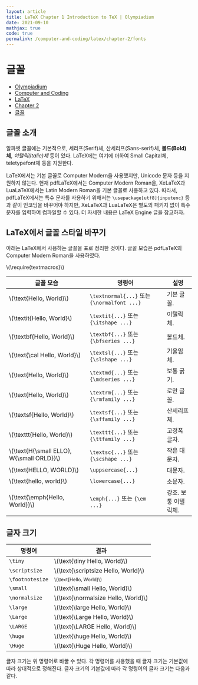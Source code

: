 ```yaml
---
layout: article
title: LaTeX Chapter 1 Introduction to TeX | Olympiadium
date: 2021-09-10
mathjax: true
code: true
permalink: /computer-and-coding/latex/chapter-2/fonts
---
```

# 글꼴
<ul class="breadcrumb">
	<li><a href="{{ site.url }}">Olympiadium</a></li> 
	<li><a href="{{ site.url }}computer-and-coding/">Computer and Coding</a></li> 
	<li><a href="{{ site.url }}computer-and-coding/latex/">LaTeX</a></li>
	<li><a href="{{ site.url }}computer-and-coding/latex/chapter-2/">Chapter 2</a></li>
	<li><a href="{{ site.url }}computer-and-coding/latex/chapter-2/fonts/">글꼴</a></li>
</ul>

## 글꼴 소개
알파벳 글꼴에는 기본적으로, 세리프(Serif)체, 산세리프(Sans-serif)체, <b>볼드(Bold)체</b>, <i>이탤릭(Italic)체</i> 등이 있다. LaTeX에는 여기에 더하여 Small Capital체, teletypefont체 등을 지원한다.

LaTeX에서는 기본 글꼴로 Computer Modern을 사용했지만, Unicode 문자 등을 지원하지 않는다. 현재 pdfLaTeX에서는 Computer Modern Roman을, XeLaTeX과 LuaLaTeX에서는 Latin Modern Roman을 기본 글꼴로 사용하고 있다. 따라서, pdfLaTeX에서는 특수 문자를 사용하기 위해서는 <code class="lang-latex">\usepackage[utf8]{inputenc}</code> 등과 같이 인코딩을 바꾸어야 하지만, XeLaTeX과 LuaLaTeX은 별도의 패키지 없이 특수 문자를 입력하여 컴파일할 수 있다. 더 자세한 내용은 LaTeX Engine 글을 참고하자.

## LaTeX에서 글꼴 스타일 바꾸기
아래는 LaTeX에서 사용하는 글꼴을 표로 정리한 것이다. 글꼴 모습은 pdfLaTeX의 Computer Modern Roman을 사용하였다.
<p>\(\require{textmacros}\)</p>
<table>
<thead>
<tr>
<th>글꼴 모습</th>
<th>명령어</th>
<th>설명</th>
</tr>
</thead>
<tbody>
<tr>
<td>\(\text{Hello, World}\)</td>
<td><code class="lang-latex">\textnormal{...}</code> 또는 <code class="lang-latex">{\normalfont ...}</code></td>
<td>기본 글꼴.</td>
</tr>
<tr>
<td>\(\textit{Hello, World}\)</td>
<td><code class="lang-latex">\textit{...}</code> 또는 <code class="lang-latex">{\itshape ...}</code></td>
<td>이탤릭체.</td>
</tr>
<tr>
<td>\(\textbf{Hello, World}\)</td>
<td><code class="lang-latex">\textbf{...}</code> 또는 <code class="lang-latex">{\bfseries ...}</code></td>
<td>볼드체.</td>
</tr>
<tr>
<td>\(\text{\cal Hello, World}\)</td>
<td><code class="lang-latex">\textsl{...}</code> 또는 <code class="lang-latex">{\slshape ...}</code></td>
<td>기울임체.</td>
</tr>
<tr>
<td>\(\text{Hello, World}\)</td>
<td><code class="lang-latex">\textmd{...}</code> 또는 <code class="lang-latex">{\mdseries ...}</code></td>
<td>보통 굵기.</td>
</tr>
<tr>
<td>\(\text{Hello, World}\)</td>
<td><code class="lang-latex">\textrm{...}</code> 또는 <code class="lang-latex">{\rmfamily ...}</code></td>
<td>로만 글꼴.</td>
</tr>
<tr>
<td>\(\textsf{Hello, World}\)</td>
<td><code class="lang-latex">\textsf{...}</code> 또는 <code class="lang-latex">{\sffamily ...}</code></td>
<td>산세리프체.</td>
</tr>
<tr>
<td>\(\texttt{Hello, World}\)</td>
<td><code class="lang-latex">\texttt{...}</code> 또는 <code class="lang-latex">{\ttfamily ...}</code></td>
<td>고정폭 글자.</td>
</tr>
<tr>
<td>\(\text{H{\small ELLO}, W{\small ORLD}}\)</td>
<td><code class="lang-latex">\textsc{...}</code> 또는 <code class="lang-latex">{\scshape ...}</code></td>
<td>작은 대문자.</td>
</tr>
<tr>
<td>\(\text{HELLO, WORLD}\)</td>
<td><code class="lang-latex">\uppsercase{...}</code></td>
<td>대문자.</td>
</tr>
<tr>
<td>\(\text{hello, world}\)</td>
<td><code class="lang-latex">\lowercase{...}</code></td>
<td>소문자.</td>
</tr>
<tr>
<td>\(\text{\emph{Hello, World}}\)</td>
<td><code class="lang-latex">\emph{...}</code> 또는 <code class="lang-latex">{\em ...}</code></td>
<td>강조. 보통 이탤릭체.</td>
</tr>
</tbody>
</table>

## 글자 크기

<table>
<thead>
<tr>
<th>명령어</th>
<th>결과</th>
</tr>
</thead>
<tbody>
<tr>
<td><code class="lang-latex">\tiny</code>
</td>
<td>\(\text{\tiny Hello, World}\)</td></tr>
<tr>
<td><code class="lang-latex">\scriptsize</code>
</td>
<td>\(\text{\scriptsize Hello, World}\)</td></tr>
<tr>
<td><code class="lang-latex">\footnotesize</code>
</td>
<td><span style="font-size: 80%;">\(\text{Hello, World}\)</span></td></tr>
<tr>
<td><code class="lang-latex">\small</code>
</td>
<td>\(\text{\small Hello, World}\)</td></tr>
<tr>
<td><code class="lang-latex">\normalsize</code>
</td>
<td>\(\text{\normalsize Hello, World}\)</td></tr>
<tr>
<td><code class="lang-latex">\large</code>
</td>
<td>\(\text{\large Hello, World}\)</td></tr>
<tr>
<td><code class="lang-latex">\Large</code>
</td>
<td>\(\text{\Large Hello, World}\)</td></tr>
<tr>
<td><code class="lang-latex">\LARGE</code>
</td>
<td>\(\text{\LARGE Hello, World}\)</td></tr>
<tr>
<td><code class="lang-latex">\huge</code>
</td>
<td>\(\text{\huge Hello, World}\)</td></tr>
<tr>
<td><code class="lang-latex">\Huge</code>
</td>
<td>\(\text{\Huge Hello, World}\)</td></tr></tbody></table>

글자 크기는 위 명령어로 바꿀 수 있다. 각 명령어를 사용했을 때 글자 크기는 기본값에 따라 상대적으로 정해진다. 글자 크기의 기본값에 따라 각 명령어의 글자 크기는 다음과 같다.